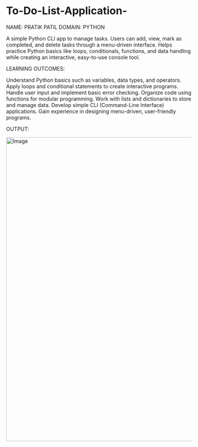 # To-Do-List-Application-

NAME: PRATIK PATIL 
DOMAIN: PYTHON 

A simple Python CLI app to manage tasks. Users can add, view, mark as completed, and delete tasks through a menu-driven interface. Helps practice Python basics like loops, conditionals, functions, and data handling while creating an interactive, easy-to-use console tool.

LEARNING OUTCOMES:

Understand Python basics such as variables, data types, and operators.
Apply loops and conditional statements to create interactive programs.
Handle user input and implement basic error checking.
Organize code using functions for modular programming.
Work with lists and dictionaries to store and manage data.
Develop simple CLI (Command-Line Interface) applications.
Gain experience in designing menu-driven, user-friendly programs.


OUTPUT:

<img width="805" height="827" alt="Image" src="https://github.com/user-attachments/assets/43827f4d-b936-4851-80f2-088aa3e99a29" />


